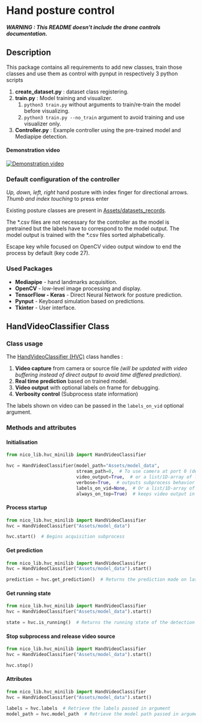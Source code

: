 # Hand posture control


***WARNING : This README doesn't include the drone controls documentation.***


## Description
This package contains all requirements to add new classes, 
train those classes and use them as control with pynput in respectively 3 python scripts

1. **create_dataset.py** : dataset class registering.
2. **train.py** : Model training and visualizer.
   1. `python3 train.py` without arguments to train/re-train the model before visualizing.
   2. `python3 train.py --no_train` argument to avoid training and use visualizer only.
3. **Controller.py** : Example controller using the pre-trained model and Mediapipe detection.

#### Demonstration video

[![Demonstration video](https://i3.ytimg.com/vi/3sla-qnNxwM/maxresdefault.jpg)](https://www.youtube.com/watch?v=3sla-qnNxwM)

### Default configuration of the controller
*Up, down, left, right* hand posture with index finger for directional arrows.
*Thumb and index touching* to press enter

Existing posture classes are present in [Assets/datasets_records](Assets/datasets_records).

The *.csv files are not necessary for the controller as the model is pretrained 
but the labels have to correspond to the model output.
The model output is trained with the *.csv files sorted alphabetically.

Escape key while focused on OpenCV video output window to end the process by default (key code 27).

### Used Packages

* **Mediapipe** - hand landmarks acquisition.
* **OpenCV** - low-level image processing and display.
* **TensorFlow - Keras** - Direct Neural Network for posture prediction.
* **Pynput** - Keyboard simulation based on predictions.
* **Tkinter** - User interface.

## HandVideoClassifier Class

### Class usage

The [HandVideoClassifier (HVC)](nico_lib/hvc_minilib.py) class handles :

1. **Video capture** from camera or source file 
*(will be updated with video buffering instead of direct output to avoid time differed prediction)*.
2. **Real time prediction** based on trained model.
3. **Video output** with optional labels on frame for debugging.
4. **Verbosity control** (Subprocess state information)

The labels shown on video can be passed in the `labels_on_vid` optional argument.

### Methods and attributes

#### Initialisation

```python
from nico_lib.hvc_minilib import HandVideoClassifier

hvc = HandVideoClassifier(model_path="Assets/model_data",
                          stream_path=0,  # To use camera at port 0 (default)
                          video_output=True,  # or a list/1D-array of labels
                          verbose=True,  # outputs subprocess behavior to console
                          labels_on_vid=None,  # Or a list/1D-array of labels
                          always_on_top=True)  # keeps video output in front of other apps
```

#### Process startup

```python
from nico_lib.hvc_minilib import HandVideoClassifier
hvc = HandVideoClassifier("Assets/model_data")

hvc.start()  # Begins acquisition subprocess
```

#### Get prediction

```python
from nico_lib.hvc_minilib import HandVideoClassifier
hvc = HandVideoClassifier("Assets/model_data").start()

prediction = hvc.get_prediction()  # Returns the prediction made on last frame
```

#### Get running state

```python
from nico_lib.hvc_minilib import HandVideoClassifier
hvc = HandVideoClassifier("Assets/model_data").start()

state = hvc.is_running()  # Returns the running state of the detection subprocess (bool)
```

#### Stop subprocess and release video source

```python
from nico_lib.hvc_minilib import HandVideoClassifier
hvc = HandVideoClassifier("Assets/model_data").start()

hvc.stop()
```

#### Attributes

```python
from nico_lib.hvc_minilib import HandVideoClassifier
hvc = HandVideoClassifier("Assets/model_data").start()

labels = hvc.labels  # Retrieve the labels passed in argument
model_path = hvc.model_path  # Retrieve the model path passed in argument
```
